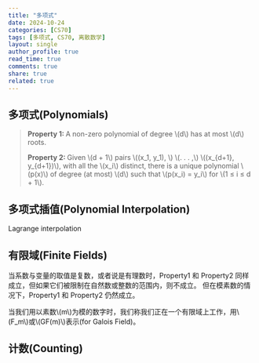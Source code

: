 ```yaml
---
title: "多项式"
date: 2024-10-24
categories: [CS70]
tags: [多项式, CS70, 离散数学]
layout: single
author_profile: true
read_time: true
comments: true
share: true
related: true
---
```


## 多项式(Polynomials)

<head>  
    <meta charset="UTF-8">    
    <script src="https://polyfill.io/v3/polyfill.min.js?features=es6"></script>  
    <script id="MathJax-script" async src="https://cdn.jsdelivr.net/npm/mathjax@3/es5/tex-mml-chtml.js"></script>  
</head>  
<body>  
    <blockquote>  
        <p>
        <strong>Property 1: </strong>A non-zero polynomial of degree \(d\) has at most \(d\) roots.
        </p>
        <p>
        <strong>Property 2: </strong>Given \(d + 1\) pairs \((x_1, y_1), \) \(. . . ,\) \((x_{d+1}, y_{d+1})\), with all the \(x_i\) distinct, there is a unique polynomial \(p(x)\) of degree (at most) \(d\) such that \(p(x_i) = y_i\) for \(1 ≤ i ≤ d + 1\).
        </p>
    </blockquote>  
</body>

## 多项式插值(Polynomial Interpolation)

Lagrange interpolation

## 有限域(Finite Fields)

当系数与变量的取值是复数，或者说是有理数时，Property1 和 Property2 同样成立，但如果它们被限制在自然数或整数的范围内，则不成立。
但在模素数的情况下，Property1 和 Property2 仍然成立。

<head>  
    <meta charset="UTF-8">    
    <script src="https://polyfill.io/v3/polyfill.min.js?features=es6"></script>  
    <script id="MathJax-script" async src="https://cdn.jsdelivr.net/npm/mathjax@3/es5/tex-mml-chtml.js"></script>  
</head>
<body>
     <p>
     当我们用以素数\(m\)为模的数字时，我们称我们正在一个有限域上工作，用\(F_m\)或\(GF(m)\)表示(for Galois Field)。
     </p>
</body>

## 计数(Counting)
